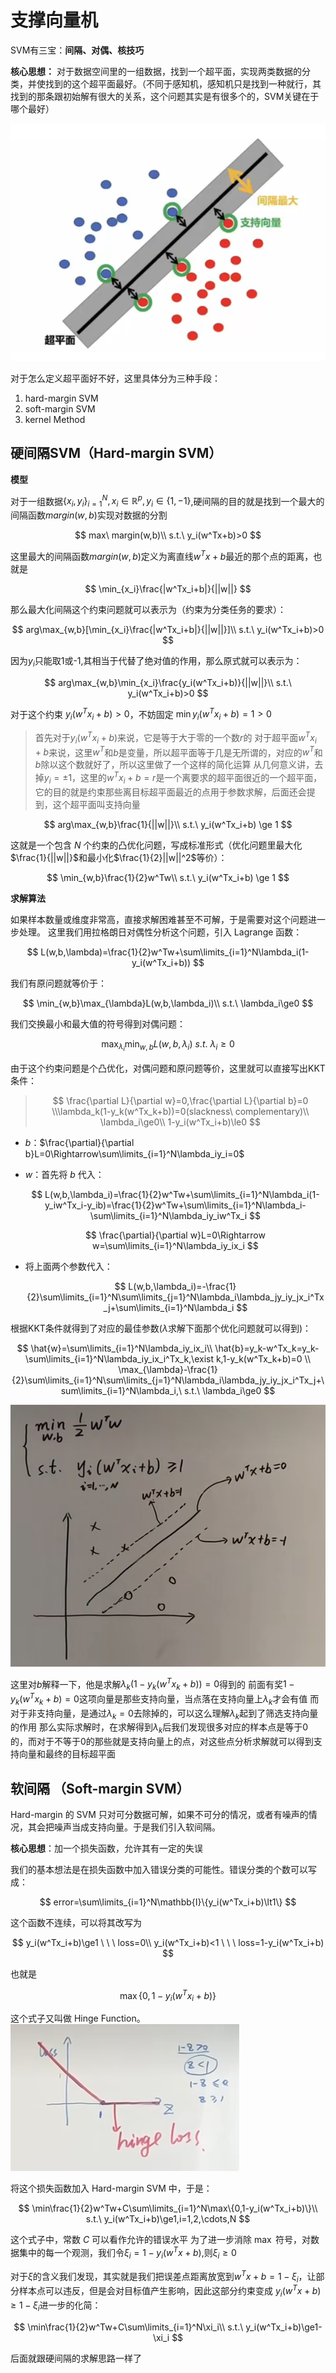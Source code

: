 # 支撑向量机

SVM有三宝：**间隔、对偶、核技巧**

**核心思想：**
对于数据空间里的一组数据，找到一个超平面，实现两类数据的分类，并使找到的这个超平面最好。（不同于感知机，感知机只是找到一种就行，其找到的那条跟初始解有很大的关系，这个问题其实是有很多个的，SVM关键在于哪个最好）

![image.png](assets/1)

对于怎么定义超平面好不好，这里具体分为三种手段：

1. hard-margin SVM
2. soft-margin SVM
3. kernel Method

## 硬间隔SVM（Hard-margin SVM）

**模型**

对于一组数据$\{x_i,y_i\}_{i=1}^N,x_i\in\mathbb{R}^p,y_i\in\{1,-1\}$,硬间隔的目的就是找到一个最大的间隔函数$margin(w,b)$实现对数据的分割

$$
max\ margin(w,b)\\
s.t.\ y_i(w^Tx+b)>0
$$

这里最大的间隔函数$margin(w,b)$定义为离直线$w^Tx+b$最近的那个点的距离，也就是

$$
\min_{x_i}\frac{|w^Tx_i+b|}{||w||}
$$

那么最大化间隔这个约束问题就可以表示为（约束为分类任务的要求）：

$$
arg\max_{w,b}[\min_{x_i}\frac{|w^Tx_i+b|}{||w||}]\\ s.t.\ y_i(w^Tx_i+b)>0
$$

因为$y_i$只能取1或-1,其相当于代替了绝对值的作用，那么原式就可以表示为：

$$
arg\max_{w,b}\min_{x_i}\frac{y_i(w^Tx_i+b)}{||w||}\\ s.t.\ y_i(w^Tx_i+b)>0
$$

对于这个约束 $y_i(w^Tx_i+b)>0$，不妨固定 $\min y_i(w^Tx_i+b)=1>0$

> 首先对于$y_i(w^Tx_i+b)$来说，它是等于大于零的一个数$r$的
> 对于超平面$w^Tx_i+b$来说，这里$w^T$和$b$是变量，所以超平面等于几是无所谓的，对应的$w^T$和$b$除以这个数就好了，所以这里做了一个这样的简化运算
> 从几何意义讲，去掉$y_i=\pm 1$，这里的$w^Tx_i+b=r$是一个离要求的超平面很近的一个超平面，它的目的就是约束那些离目标超平面最近的点用于参数求解，后面还会提到，这个超平面叫支持向量

$$
arg\max_{w,b}\frac{1}{||w||}\\ s.t.\ y_i(w^Tx_i+b) \ge 1
$$

这就是一个包含 $N$ 个约束的凸优化问题，写成标准形式（优化问题里最大化$\frac{1}{||w||}$和最小化$\frac{1}{2}||w||^2$等价）：

$$
\min_{w,b}\frac{1}{2}w^Tw\\ s.t.\ y_i(w^Tx_i+b) \ge 1
$$

**求解算法**

如果样本数量或维度非常高，直接求解困难甚至不可解，于是需要对这个问题进一步处理。
这里我们用拉格朗日对偶性分析这个问题，引入 Lagrange 函数：

$$
L(w,b,\lambda)=\frac{1}{2}w^Tw+\sum\limits_{i=1}^N\lambda_i(1-y_i(w^Tx_i+b))
$$

我们有原问题就等价于：

$$
\min_{w,b}\max_{\lambda}L(w,b,\lambda_i)\\
 s.t.\ \lambda_i\ge0
$$

我们交换最小和最大值的符号得到对偶问题：

$$
\max_{\lambda_i}\min_{w,b}L(w,b,\lambda_i)\ s.t.\ \lambda_i\ge0
$$

由于这个约束问题是个凸优化，对偶问题和原问题等价，这里就可以直接写出KKT条件：

> $$
> \frac{\partial L}{\partial w}=0,\frac{\partial L}{\partial b}=0
> \\\lambda_k(1-y_k(w^Tx_k+b))=0(slackness\ complementary)\\
> \lambda_i\ge0\\
> 1-y_i(w^Tx_i+b)\le0
> $$

* $b$：$\frac{\partial}{\partial b}L=0\Rightarrow\sum\limits_{i=1}^N\lambda_iy_i=0$
* $w$：首先将 $b$ 代入：

  $$
  L(w,b,\lambda_i)=\frac{1}{2}w^Tw+\sum\limits_{i=1}^N\lambda_i(1-y_iw^Tx_i-y_ib)=\frac{1}{2}w^Tw+\sum\limits_{i=1}^N\lambda_i-\sum\limits_{i=1}^N\lambda_iy_iw^Tx_i
  $$

  $$
  \frac{\partial}{\partial w}L=0\Rightarrow w=\sum\limits_{i=1}^N\lambda_iy_ix_i
  $$
* 将上面两个参数代入：

  $$
  L(w,b,\lambda_i)=-\frac{1}{2}\sum\limits_{i=1}^N\sum\limits_{j=1}^N\lambda_i\lambda_jy_iy_jx_i^Tx_j+\sum\limits_{i=1}^N\lambda_i
  $$

根据KKT条件就得到了对应的最佳参数($\lambda$求解下面那个优化问题就可以得到)：

$$
\hat{w}=\sum\limits_{i=1}^N\lambda_iy_ix_i\\
\hat{b}=y_k-w^Tx_k=y_k-\sum\limits_{i=1}^N\lambda_iy_ix_i^Tx_k,\exist k,1-y_k(w^Tx_k+b)=0 \\
\max_{\lambda}-\frac{1}{2}\sum\limits_{i=1}^N\sum\limits_{j=1}^N\lambda_i\lambda_jy_iy_jx_i^Tx_j+\sum\limits_{i=1}^N\lambda_i,\ s.t.\ \lambda_i\ge0
$$

![image.png](assets/2)

这里对$b$解释一下，他是求解$\lambda_k(1-y_k(w^Tx_k+b))=0$得到的
前面有奖$1-y_k(w^Tx_k+b)=0$这项向量是那些支持向量，当点落在支持向量上$\lambda_k$才会有值
而对于非支持向量，是通过$\lambda_k=0$去除掉的，可以这么理解$\lambda_k$起到了筛选支持向量的作用
那么实际求解时，在求解得到$\lambda_k$后我们发现很多对应的样本点是等于0的，而对于不等于0的那些就是支持向量上的点，对这些点分析求解就可以得到支持向量和最终的目标超平面

## 软间隔 （Soft-margin SVM）

Hard-margin 的 SVM 只对可分数据可解，如果不可分的情况，或者有噪声的情况，其会把噪声当成支持向量。于是我们引入软间隔。

**核心思想**：加一个损失函数，允许其有一定的失误

我们的基本想法是在损失函数中加入错误分类的可能性。错误分类的个数可以写成：

$$
error=\sum\limits_{i=1}^N\mathbb{I}\{y_i(w^Tx_i+b)\lt1\}
$$

这个函数不连续，可以将其改写为

$$
y_i(w^Tx_i+b)\ge1 \  \ \ loss=0\\
y_i(w^Tx_i+b)<1 \  \ \ loss=1-y_i(w^Tx_i+b)
$$

也就是

$$
\max\{0,1-y_i(w^Tx_i+b)\}
$$

这个式子又叫做 Hinge Function。
![image.png](assets/4)

将这个损失函数加入 Hard-margin SVM 中，于是：

$$
\min\frac{1}{2}w^Tw+C\sum\limits_{i=1}^N\max\{0,1-y_i(w^Tx_i+b)\}\\
 s.t.\ y_i(w^Tx_i+b)\ge1,i=1,2,\cdots,N
$$

这个式子中，常数 $C$ 可以看作允许的错误水平
为了进一步消除 $\max$ 符号，对数据集中的每一个观测，我们令$\xi_i=1-y_i(w^Tx+b)$,则$\xi_i \ge 0$

对于$\xi$的含义我们发现，其实就是我们把误差点距离放宽到$w^Tx+b=1-\xi_i$，让部分样本点可以违反，但是会对目标值产生影响，因此这部分约束变成 $y_i(w^Tx+b)\ge1-\xi_i$进一步的化简：

$$
\min\frac{1}{2}w^Tw+C\sum\limits_{i=1}^N\xi_i\\ s.t.\ y_i(w^Tx_i+b)\ge1-\xi_i
$$

后面就跟硬间隔的求解思路一样了
